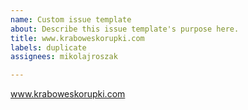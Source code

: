 ```yaml
---
name: Custom issue template
about: Describe this issue template's purpose here.
title: www.kraboweskorupki.com
labels: duplicate
assignees: mikolajroszak

---
```


www.kraboweskorupki.com
